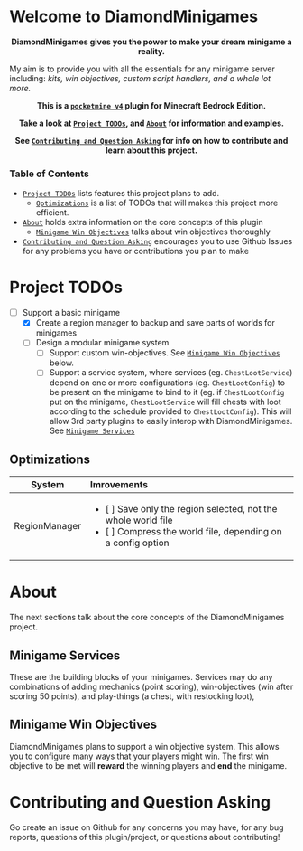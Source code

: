 # Welcome to DiamondMinigames

<p align="center"><strong>DiamondMinigames gives you the power to make your dream minigame a reality.</strong></p>

My aim is to provide you with all the essentials for any minigame server including: <em>kits, win objectives, custom script handlers, and a whole lot more.</em>

<p align="center"><strong>This is a <a href="https://github.com/pmmp/PocketMine-MP"><code>pocketmine v4</code></a> plugin for Minecraft Bedrock Edition.</strong></p>

<p align="center"><strong>Take a look at <a href="#project-todos"><code>Project TODOs</code></a>, and <a href="#about"><code>About</code></a> for information and examples.</strong></p>

<p align="center"><strong>See <a href="#contributing-and-question-asking"><code>Contributing and Question Asking</code></a> for info on how to contribute and learn about this project.</strong></p>

### Table of Contents

- [`Project TODOs`](#project-todos) lists features this project plans to add.
  - [`Optimizations`](#optimizations) is a list of TODOs that will makes this project more efficient.
- [`About`](#about) holds extra information on the core concepts of this plugin
  - [`Minigame Win Objectives`](#minigame-win-objectives) talks about win objectives thoroughly
- [`Contributing and Question Asking`](#contributing-adn-question-asking) encourages you to use Github Issues for any problems you have or contributions you plan to make

# Project TODOs

- [ ] Support a basic minigame
  - [x] Create a region manager to backup and save parts of worlds for minigames
  - [ ] Design a modular minigame system
    - [ ] Support custom win-objectives. See [`Minigame Win Objectives`](#minigame-win-objectives) below.
    - [ ] Support a service system, where services (eg. `ChestLootService`) depend on one or more configurations (eg. `ChestLootConfig`) to be present on the minigame to bind to it (eg. if `ChestLootConfig` put on the minigame, `ChestLootService` will fill chests with loot according to the schedule provided to `ChestLootConfig`). This will allow 3rd party plugins to easily interop with DiamondMinigames. See [`Minigame Services`](#minigame-services)

## Optimizations

|    System     | Imrovements                                                                                                                                     |
| :-----------: | :---------------------------------------------------------------------------------------------------------------------------------------------- |
| RegionManager | <ul><li>[ ] Save only the region selected, not the whole world file</li><li>[ ] Compress the world file, depending on a config option</li></ul> |

# About

The next sections talk about the core concepts of the DiamondMinigames project.

## Minigame Services

These are the building blocks of your minigames. Services may do any combinations of adding mechanics (point scoring), win-objectives (win after scoring 50 points), and play-things (a chest, with restocking loot),

## Minigame Win Objectives

DiamondMinigames plans to support a win objective system. This allows you to configure many ways that your players might win. The first win objective to be met will **reward** the winning players and **end** the minigame.

# Contributing and Question Asking

Go create an issue on Github for any concerns you may have, for any bug reports, questions of this plugin/project, or questions about contributing!
